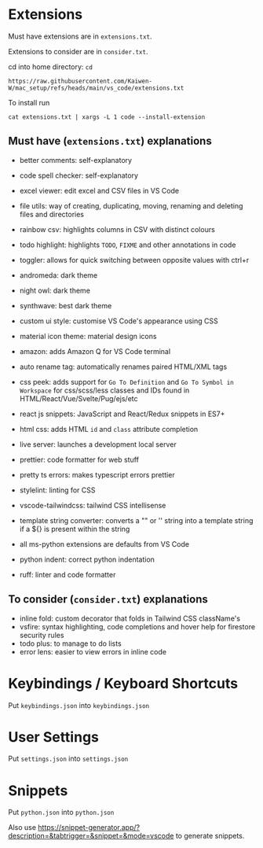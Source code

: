 # Extensions

Must have extensions are in `extensions.txt`.

Extensions to consider are in `consider.txt`.

cd into home directory: `cd`

```
https://raw.githubusercontent.com/Kaiwen-W/mac_setup/refs/heads/main/vs_code/extensions.txt
```

To install run

```
cat extensions.txt | xargs -L 1 code --install-extension
```


## Must have (`extensions.txt`) explanations

- better comments: self-explanatory
- code spell checker: self-explanatory
- excel viewer: edit excel and CSV files in VS Code
- file utils: way of creating, duplicating, moving, renaming and deleting files and directories
- rainbow csv: highlights columns in CSV with distinct colours
- todo highlight: highlights `TODO`, `FIXME` and other annotations in code
- toggler: allows for quick switching between opposite values with ctrl+r

- andromeda: dark theme
- night owl: dark theme
- synthwave: best dark theme
- custom ui style: customise VS Code's appearance using CSS
- material icon theme: material design icons

- amazon: adds Amazon Q for VS Code terminal

- auto rename tag: automatically renames paired HTML/XML tags
- css peek: adds support for `Go To Definition` and `Go To Symbol in Workspace` for css/scss/less classes and IDs found in HTML/React/Vue/Svelte/Pug/ejs/etc
- react js snippets: JavaScript and React/Redux snippets in ES7+
- html css: adds HTML `id` and `class` attribute completion
- live server: launches a development local server
- prettier: code formatter for web stuff
- pretty ts errors: makes typescript errors prettier
- stylelint: linting for CSS
- vscode-tailwindcss: tailwind CSS intellisense
- template string converter: converts a "" or '' string into a template string if a ${} is present within the string

- all ms-python extensions are defaults from VS Code
- python indent: correct python indentation
- ruff: linter and code formatter

## To consider (`consider.txt`) explanations

- inline fold: custom decorator that folds in Tailwind CSS className's
- vsfire: syntax highlighting, code completions and hover help for firestore security rules
- todo plus: to manage to do lists
- error lens: easier to view errors in inline code

# Keybindings / Keyboard Shortcuts

Put `keybindings.json` into `keybindings.json`

# User Settings

Put `settings.json` into `settings.json`

# Snippets

Put `python.json` into `python.json`

Also use https://snippet-generator.app/?description=&tabtrigger=&snippet=&mode=vscode to generate snippets.

